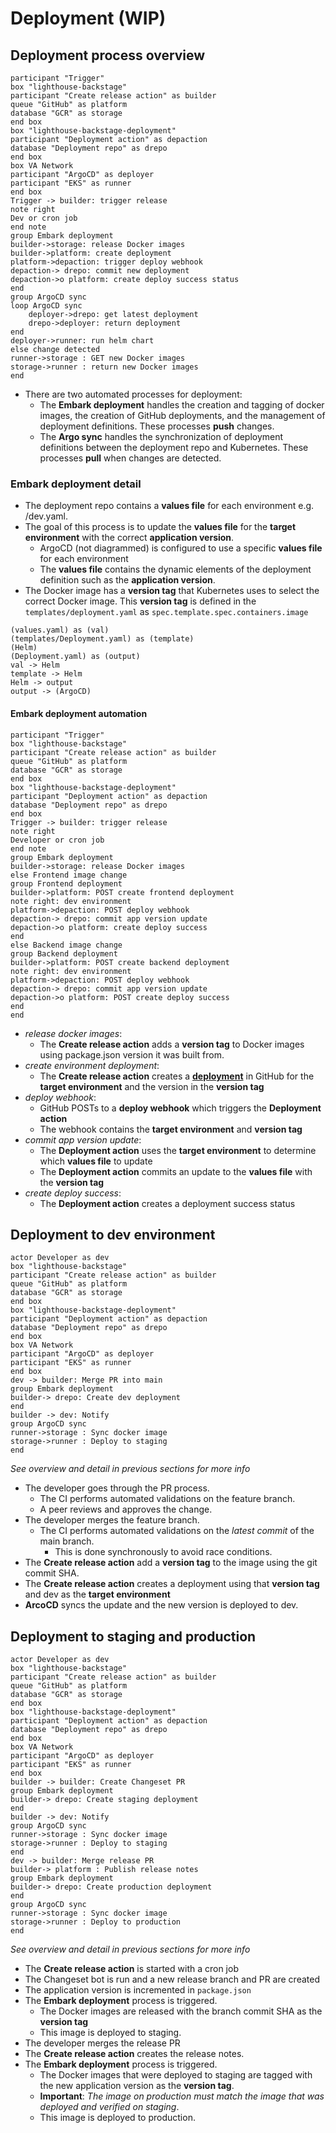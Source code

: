 # Deployment (WIP)

## Deployment process overview
```plantuml
participant "Trigger"
box "lighthouse-backstage"
participant "Create release action" as builder
queue "GitHub" as platform
database "GCR" as storage
end box
box "lighthouse-backstage-deployment"
participant "Deployment action" as depaction
database "Deployment repo" as drepo
end box
box VA Network
participant "ArgoCD" as deployer
participant "EKS" as runner
end box
Trigger -> builder: trigger release
note right
Dev or cron job
end note
group Embark deployment
builder->storage: release Docker images
builder->platform: create deployment
platform->depaction: trigger deploy webhook
depaction-> drepo: commit new deployment
depaction->o platform: create deploy success status
end
group ArgoCD sync
loop ArgoCD sync
    deployer->drepo: get latest deployment
    drepo->deployer: return deployment
end
deployer->runner: run helm chart
else change detected
runner->storage : GET new Docker images
storage->runner : return new Docker images
end
```
- There are two automated processes for deployment:
    - The **Embark deployment** handles the creation and tagging of docker images, the creation of GitHub deployments, and the management of deployment definitions. These processes **push** changes.
    - The **Argo sync** handles the synchronization of deployment definitions between the deployment repo and Kubernetes. These processes **pull** when changes are detected.

### Embark deployment detail
- The deployment repo contains a **values file** for each environment e.g. /dev.yaml.
- The goal of this process is to update the **values file** for the **target environment** with the correct **application version**.
    - ArgoCD (not diagrammed) is configured to use a specific **values file** for each environment
    - The **values file** contains the dynamic elements of the deployment definition such as the **application version**.
- The Docker image has a **version tag** that  Kubernetes uses to select the correct Docker image. This **version tag** is defined in the `templates/deployment.yaml` as `spec.template.spec.containers.image`

```plantuml
(values.yaml) as (val)
(templates/Deployment.yaml) as (template)
(Helm)
(Deployment.yaml) as (output)
val -> Helm
template -> Helm
Helm -> output
output -> (ArgoCD)
```

#### Embark deployment automation

```plantuml
participant "Trigger"
box "lighthouse-backstage"
participant "Create release action" as builder
queue "GitHub" as platform
database "GCR" as storage
end box
box "lighthouse-backstage-deployment"
participant "Deployment action" as depaction
database "Deployment repo" as drepo
end box
Trigger -> builder: trigger release
note right
Developer or cron job
end note
group Embark deployment
builder->storage: release Docker images
else Frontend image change
group Frontend deployment
builder->platform: POST create frontend deployment
note right: dev environment
platform->depaction: POST deploy webhook
depaction-> drepo: commit app version update
depaction->o platform: create deploy success
end
else Backend image change
group Backend deployment
builder->platform: POST create backend deployment
note right: dev environment
platform->depaction: POST deploy webhook
depaction-> drepo: commit app version update
depaction->o platform: POST create deploy success
end
end
```


- _release docker images_:
    - The **Create release action** adds a **version tag** to Docker images using package.json version it was built from.
- _create environment deployment_:
    - The **Create release action** creates a **[deployment](https://docs.github.com/en/rest/guides/delivering-deployments)** in GitHub for the **target environment** and the version in the **version tag**
- _deploy webhook_:
    -  GitHub POSTs to a **deploy webhook** which triggers the **Deployment action**
    - The webhook contains the  **target environment** and **version tag**
- _commit app version update_:
    - The **Deployment action** uses the **target environment** to determine which **values file** to update
    - The **Deployment action** commits an update to the **values file** with the **version tag**
- _create deploy success_:
    - The **Deployment action** creates a deployment success status
## Deployment to dev environment
```plantuml
actor Developer as dev
box "lighthouse-backstage"
participant "Create release action" as builder
queue "GitHub" as platform
database "GCR" as storage
end box
box "lighthouse-backstage-deployment"
participant "Deployment action" as depaction
database "Deployment repo" as drepo
end box
box VA Network
participant "ArgoCD" as deployer
participant "EKS" as runner
end box
dev -> builder: Merge PR into main
group Embark deployment
builder-> drepo: Create dev deployment
end
builder -> dev: Notify
group ArgoCD sync
runner->storage : Sync docker image
storage->runner : Deploy to staging
end
```
*See overview and detail in previous sections for more info*

- The developer goes through the PR process.
    - The CI performs automated validations on the feature branch.
    - A peer reviews and approves the change.
- The developer merges the feature branch.
    - The CI performs automated validations on the _latest commit_ of the main branch.
        - This is done synchronously to avoid race conditions.
- The **Create release action** add a **version tag** to the image using the git commit SHA.
- The **Create release action** creates a deployment using that **version tag** and dev as the **target environment**
- **ArcoCD** syncs the update and the new version is deployed to dev.


## Deployment to staging and production

```plantuml
actor Developer as dev
box "lighthouse-backstage"
participant "Create release action" as builder
queue "GitHub" as platform
database "GCR" as storage
end box
box "lighthouse-backstage-deployment"
participant "Deployment action" as depaction
database "Deployment repo" as drepo
end box
box VA Network
participant "ArgoCD" as deployer
participant "EKS" as runner
end box
builder -> builder: Create Changeset PR
group Embark deployment
builder-> drepo: Create staging deployment
end
builder -> dev: Notify
group ArgoCD sync
runner->storage : Sync docker image
storage->runner : Deploy to staging
end
dev -> builder: Merge release PR
builder-> platform : Publish release notes
group Embark deployment
builder-> drepo: Create production deployment
end
group ArgoCD sync
runner->storage : Sync docker image
storage->runner : Deploy to production
end
```
*See overview and detail in previous sections for more info*

- The **Create release action** is started with a cron job
- The Changeset bot is run and a new release branch and PR are created
- The application version is incremented in `package.json`
- The **Embark deployment** process is triggered.
    - The Docker images are released with the branch commit SHA as the **version tag**
    - This image is deployed to staging.
- The developer merges the release PR
- The **Create release action** creates the release notes.
- The **Embark deployment** process is triggered.
    - The Docker images that were deployed to staging are tagged with the new application version as the **version tag**.
    - **Important**: _The image on production must match the image that was deployed and verified on staging_.
    - This image is deployed to production.


